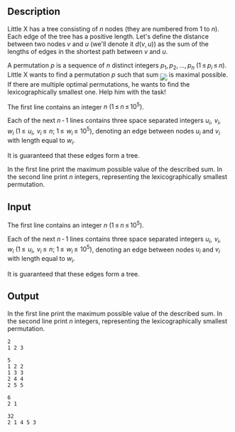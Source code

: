 ## Description

<div><p>Little X has a tree consisting of <span class="tex-span"><i>n</i></span> nodes (they are numbered from <span class="tex-span">1</span> to <span class="tex-span"><i>n</i></span>). Each edge of the tree has a positive length. Let's define the distance between two nodes <span class="tex-span"><i>v</i></span> and <span class="tex-span"><i>u</i></span> (we'll denote it <span class="tex-span"><i>d</i>(<i>v</i>, <i>u</i>)</span>) as the sum of the lengths of edges in the shortest path between <span class="tex-span"><i>v</i></span> and <span class="tex-span"><i>u</i></span>. </p><p>A permutation <span class="tex-span"><i>p</i></span> is a sequence of <span class="tex-span"><i>n</i></span> distinct integers <span class="tex-span"><i>p</i><sub class="lower-index">1</sub>, <i>p</i><sub class="lower-index">2</sub>, ..., <i>p</i><sub class="lower-index"><i>n</i></sub></span> <span class="tex-span">(1 ≤ <i>p</i><sub class="lower-index"><i>i</i></sub> ≤ <i>n</i>)</span>. Little X wants to find a permutation <span class="tex-span"><i>p</i></span> such that sum <img align="middle" class="tex-formula" src="file://y0jRXmGY.png" style="max-width: 100.0%;max-height: 100.0%;"> is maximal possible. If there are multiple optimal permutations, he wants to find the lexicographically smallest one. Help him with the task!</p></div><div class="input-specification"><p>The first line contains an integer <span class="tex-span"><i>n</i>&nbsp;(1 ≤ <i>n</i> ≤ 10<sup class="upper-index">5</sup>)</span>.</p><p>Each of the next <span class="tex-span"><i>n</i> - 1</span> lines contains three space separated integers <span class="tex-span"><i>u</i><sub class="lower-index"><i>i</i></sub>,  <i>v</i><sub class="lower-index"><i>i</i></sub>, <i>w</i><sub class="lower-index"><i>i</i></sub>&nbsp;(1 ≤  <i>u</i><sub class="lower-index"><i>i</i></sub>,  <i>v</i><sub class="lower-index"><i>i</i></sub> ≤  <i>n</i>;&nbsp;1 ≤  <i>w</i><sub class="lower-index"><i>i</i></sub> ≤  10<sup class="upper-index">5</sup>)</span>, denoting an edge between nodes <span class="tex-span"><i>u</i><sub class="lower-index"><i>i</i></sub></span> and <span class="tex-span"><i>v</i><sub class="lower-index"><i>i</i></sub></span> with length equal to <span class="tex-span"><i>w</i><sub class="lower-index"><i>i</i></sub></span>.</p><p>It is guaranteed that these edges form a tree.</p></div><div class="output-specification"><p>In the first line print the maximum possible value of the described sum. In the second line print <span class="tex-span"><i>n</i></span> integers, representing the lexicographically smallest permutation.</p></div>

## Input

<p>The first line contains an integer <span class="tex-span"><i>n</i>&nbsp;(1 ≤ <i>n</i> ≤ 10<sup class="upper-index">5</sup>)</span>.</p><p>Each of the next <span class="tex-span"><i>n</i> - 1</span> lines contains three space separated integers <span class="tex-span"><i>u</i><sub class="lower-index"><i>i</i></sub>,  <i>v</i><sub class="lower-index"><i>i</i></sub>, <i>w</i><sub class="lower-index"><i>i</i></sub>&nbsp;(1 ≤  <i>u</i><sub class="lower-index"><i>i</i></sub>,  <i>v</i><sub class="lower-index"><i>i</i></sub> ≤  <i>n</i>;&nbsp;1 ≤  <i>w</i><sub class="lower-index"><i>i</i></sub> ≤  10<sup class="upper-index">5</sup>)</span>, denoting an edge between nodes <span class="tex-span"><i>u</i><sub class="lower-index"><i>i</i></sub></span> and <span class="tex-span"><i>v</i><sub class="lower-index"><i>i</i></sub></span> with length equal to <span class="tex-span"><i>w</i><sub class="lower-index"><i>i</i></sub></span>.</p><p>It is guaranteed that these edges form a tree.</p>

## Output

<p>In the first line print the maximum possible value of the described sum. In the second line print <span class="tex-span"><i>n</i></span> integers, representing the lexicographically smallest permutation.</p>





```input1
2
1 2 3

```




```input2
5
1 2 2
1 3 3
2 4 4
2 5 5

```




```output1
6
2 1

```




```output2
32
2 1 4 5 3

```


